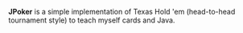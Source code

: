 **JPoker** is a simple implementation of Texas Hold 'em (head-to-head tournament style) to teach
myself cards and Java.